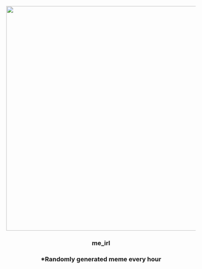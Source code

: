 <p align="center">
        <img src="https://i.redd.it/yrb2gwornu891.jpg" width="600" height="600">
        </p>
        <h3 align="center">me_irl</h3>
        <h3 align="center">*Randomly generated meme every hour</h3>
    